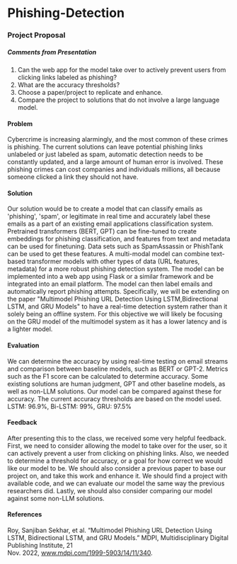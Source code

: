 # Phishing-Detection
### Project Proposal
##### Comments from Presentation
1. Can the web app for the model take over to actively prevent users from clicking links labeled as phishing?
2. What are the accuracy thresholds?
3. Choose a paper/project to replicate and enhance.
4. Compare the project to solutions that do not involve a large language model.
#### Problem 
Cybercrime is increasing alarmingly, and the most common of these crimes is phishing. The current solutions can leave potential phishing links unlabeled or just labeled as spam, automatic detection needs to be constantly updated, and a large amount of human error is involved. These phishing crimes can cost companies and individuals millions, all because someone clicked a link they should not have.
#### Solution
Our solution would be to create a model that can classify emails as 'phishing', 'spam', or legitimate in real time and accurately label these emails as a part of an existing email applications classification system.
Pretrained transformers (BERT, GPT) can be fine-tuned to create embeddings for phishing classification, and features from text and metadata can be used for finetuning. Data sets such as SpamAssassin or PhishTank can be used to get these features. A multi-modal model can combine text-based transformer models with other types of data (URL features, metadata) for a more robust phishing detection system.
The model can be implemented into a web app using Flask or a similar framework and be integrated into an email platform. The model can then label emails and automatically report phishing attempts. Specifically, we will be extending on the paper "Multimodel Phishing URL Detection Using LSTM,Bidirectional LSTM, and GRU Models" to have a real-time detection system rather than it solely being an offline system. For this objective we will likely be focusing on the GRU model of the multimodel system as it has a lower latency and is a lighter model.
#### Evaluation
We can determine the accuracy by using real-time testing on email streams and comparison between baseline models, such as BERT or GPT-2. Metrics such as the F1 score can be calculated to determine accuracy. Some existing solutions are human judgment, GPT and other baseline models, as well as non-LLM solutions. Our model can be compared against these for accuracy. The current accuracy thresholds are based on the model used. LSTM: 96.9%, Bi-LSTM: 99%, GRU: 97.5%
#### Feedback
After presenting this to the class, we received some very helpful feedback. First, we need to consider allowing the model to take over for the user, so it can actively prevent a user from clicking on phishing links. Also, we needed to determine a threshold for accuracy, or a goal for how correct we would like our model to be. We should also consider a previous paper to base our project on, and take this work and enhance it. We should find a project with available code, and we can evaluate our model the same way the previous researchers did. Lastly, we should also consider comparing our model against some non-LLM solutions.
#### References 
Roy, Sanjiban Sekhar, et al. “Multimodel Phishing URL Detection Using LSTM, Bidirectional LSTM, and GRU Models.” MDPI, Multidisciplinary Digital Publishing Institute, 21     
Nov. 2022, www.mdpi.com/1999-5903/14/11/340. 
